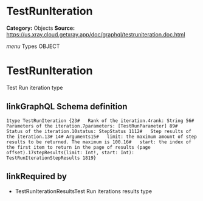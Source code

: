 # TestRunIteration

**Category:** Objects
**Source:** https://us.xray.cloud.getxray.app/doc/graphql/testruniteration.doc.html

*menu* Types OBJECT
 # TestRunIteration
 Test Run iteration type

## linkGraphQL Schema definition
 `1type TestRunIteration {23#   Rank of the iteration.4rank: String 56#   Parameters of the iteration.7parameters: [TestRunParameter] 89#   Status of the iteration.10status: StepStatus 1112#   Step results of the iteration.13# 14# Arguments15#   limit: the maximum amount of step results to be returned. The maximum is 100.16#   start: the index of the first item to return in the page of results (page offset).17stepResults(limit: Int!, start: Int): TestRunIterationStepResults 1819}`
## linkRequired by
 - TestRunIterationResultsTest Run iterations results type